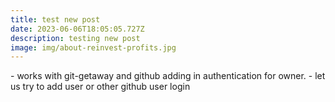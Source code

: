 ```yaml
---
title: test new post
date: 2023-06-06T18:05:05.727Z
description: testing new post
image: img/about-reinvest-profits.jpg
---
```

-﻿ works with git-getaway and github adding in authentication for owner.
-﻿ let us try to add user or other github user login